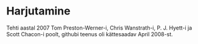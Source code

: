 # Harjutamine
Tehti aastal 2007 Tom Preston-Werner-i, Chris Wanstrath-i, P. J. Hyett-i ja Scott Chacon-i poolt, githubi teenus oli kättesaadav April 2008-st.
